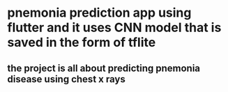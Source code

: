 # pnemonia prediction app using flutter and it uses CNN model that is saved in the form of tflite
## the project is all about predicting pnemonia disease using chest x rays
